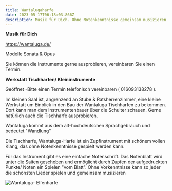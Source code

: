 ```yaml
---
title: Wantalugaharfe
date: 2023-05-17T06:18:03.866Z
description: Musik für Dich. Ohne Notenkenntnisse gemeinsam musizieren.
---
```

**Musik für Dich**

<https://wantaluga.de/>

M﻿odelle Sonata & Opus 

Sie können die Instrumente gerne ausprobieren, vereinbaren Sie einen Termin.

**Werkstatt Tischharfen/ Kleininstrumente** 

Geöffnet -Bitte einen Termin telefonisch vereinbaren ( 016093138278 ).

Im kleinen Saal ist, angrenzend an Stube & Ratsherrenzimmer, eine kleine Werkstatt um Einblick in den Bau der Wantaluga Tischharfen zu bekommen. Dort kann man dem Instrumentenbauer über die Schulter schauen. Gerne natürlich auch die Tischharfe ausprobieren.

Wantaluga kommt aus dem alt-hochdeutschen Sprachgebrauch und bedeutet "Wandlung"

Die Tischharfe, Wantaluga-Harfe ist ein Zupfinstrument mit schönem vollen Klang, das ohne Notenkenntnisse gespielt werden kann.

Für das Instrument gibt es eine einfache Notenschrift. Das Notenblatt wird unter die Saiten geschoben und ermöglicht durch Zupfen der aufgedruckten Punkte/ Noten ein Spielen "vom Blatt". Ohne Vorkenntnisse kann so jeder die schönsten Lieder spielen und gemeinsam musizieren

![Wantaluga- Elfenharfe](/assets/img_0459.jpg "Wantaluga-Elfenharfe ")